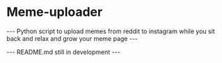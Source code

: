 # Meme-uploader

--- Python script to upload memes from reddit to instagram while you sit back and relax and grow your meme page ---

--- README.md still in development ---
